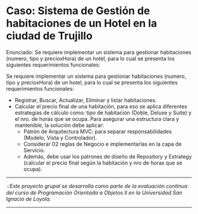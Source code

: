 # Caso: Sistema de Gestión de habitaciones de un Hotel en la ciudad de Trujillo

Enunciado:
Se requiere implementar un sistema para gestionar habitaciones (numero, tipo y precioxHora) de un hotel, para lo cual se presenta los siguientes requerimientos funcionales:

Se requiere implementar un sistema para gestionar habitaciones (numero, tipo y precioxHora) de un hotel, para lo cual se presenta los siguientes requerimientos funcionales:

- Registrar, Buscar, Actualizar, Eliminar y listar habitaciones.
- Calcular el precio final de una habitación, para eso se aplica diferentes estrategias de cálculo
como: tipo de habitación (Doble, Deluxe y Suite) y el nro. de horas que se ocupa.
Para asegurar una estructura clara y mantenible, la solución debe aplicar:
    - Patrón de Arquitectura MVC: para separar responsabilidades (Modelo, Vista y
    Controlador).
    - Considerar 02 reglas de Negocio e implementarlas en la capa de Servicio.
    - Además, debe usar los patrones de diseño de Repository y Estrategy (calcular el precio final según la habitación y nro de horas que se ocupa).

-----------------------------------------------------

 _💡Este proyecto grupal se desarrolla como parte de la evaluación continua del curso de Programación Orientada a Objetos II en la Universidad San Ignacio de Loyola._

-----------------------------------------------------
